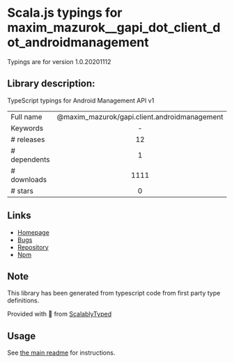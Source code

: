 
# Scala.js typings for maxim_mazurok__gapi_dot_client_dot_androidmanagement

Typings are for version 1.0.20201112

## Library description:
TypeScript typings for Android Management API v1

|                    |                 |
| ------------------ | :-------------: |
| Full name          | @maxim_mazurok/gapi.client.androidmanagement |
| Keywords           | - |
| # releases         | 12 |
| # dependents       | 1 |
| # downloads        | 1111 |
| # stars            | 0 |

## Links
- [Homepage](https://github.com/Maxim-Mazurok/google-api-typings-generator#readme)
- [Bugs](https://github.com/Maxim-Mazurok/google-api-typings-generator/issues)
- [Repository](https://github.com/Maxim-Mazurok/google-api-typings-generator)
- [Npm](https://www.npmjs.com/package/%40maxim_mazurok%2Fgapi.client.androidmanagement)
    


## Note
This library has been generated from typescript code from first party type definitions.

Provided with :purple_heart: from [ScalablyTyped](https://github.com/oyvindberg/ScalablyTyped)

## Usage
See [the main readme](../../readme.md) for instructions.


